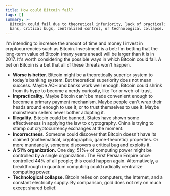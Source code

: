 ```yaml
---
title: How could Bitcoin fail?
tags: []
summary: >-
  Bitcoin could fail due to theoretical inferiority, lack of practicality,
  bans, critical bugs, centralized control, or technological collapse.
---
```


I'm intending to increase the amount of time and money I invest in cryptocurrencies such as Bitcoin.
Investment is a bet:
I'm betting that the long-term value of Bitcoin (many years ahead)
will be larger than it is in 2017.
It's worth considering the possible ways in which Bitcoin could fail.
A bet on Bitcoin is a bet that all of these threats won't happen.

* **Worse is better.**
  Bitcoin might be a theoretically superior system to today's banking system.
  But theoretical superiority does not mean success.
  Maybe ACH and banks work well enough.
  Bitcoin could shrink from its hype to become a nerdy curiosity,
  like Tor or web-of-trust.
* **Impracticality.**
  Maybe Bitcoin can't be made convenient enough to become a primary payment mechanism.
  Maybe people can't wrap their heads around enough to use it,
  or to trust themselves to use it.
  Maybe mainstream sellers never bother adopting it.
* **Illegality.**
  Bitcoin could be banned.
  States have shown some effectiveness in applying the law to cryptography.
  China is trying to stamp out cryptocurrency exchanges at the moment.
* **Incorrectness.**
  Someone could discover that
  Bitcoin doesn't have its claimed (mathematical, cryptographic, game-theoretic) properties.
  Or more mundanely, someone discovers a critical bug and exploits it.
* **A 51% organization.**
  One day, 51%+ of computing power might be controlled by a single organization.
  The First Persian Empire once controlled 44% of all people; this could happen again.
  Alternatively, a breakthrough in quantum computing
  could radically centralize computing power.
* **Technological collapse.**
  Bitcoin relies on computers, the Internet, and a constant electricity supply.
  By comparison, gold does not rely on much except shared belief.
